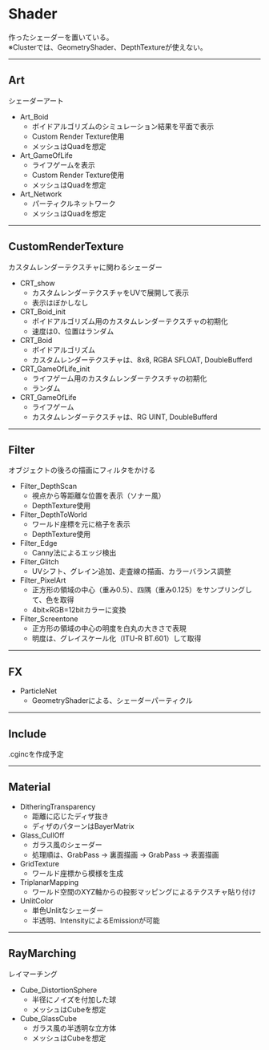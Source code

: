 # Shader
作ったシェーダーを置いている。  
※Clusterでは、GeometryShader、DepthTextureが使えない。
___
## Art
シェーダーアート
- Art_Boid
    - ボイドアルゴリズムのシミュレーション結果を平面で表示
    - Custom Render Texture使用
    - メッシュはQuadを想定
- Art_GameOfLife
    - ライフゲームを表示
    - Custom Render Texture使用
    - メッシュはQuadを想定
- Art_Network
    - パーティクルネットワーク
    - メッシュはQuadを想定
___
## CustomRenderTexture
カスタムレンダーテクスチャに関わるシェーダー
- CRT_show
    - カスタムレンダーテクスチャをUVで展開して表示
    - 表示はぼかしなし
- CRT_Boid_init
    - ボイドアルゴリズム用のカスタムレンダーテクスチャの初期化
    - 速度は0、位置はランダム
- CRT_Boid
    - ボイドアルゴリズム
    - カスタムレンダーテクスチャは、8x8, RGBA SFLOAT, DoubleBufferd
- CRT_GameOfLife_init
    - ライフゲーム用のカスタムレンダーテクスチャの初期化
    - ランダム
- CRT_GameOfLife
    - ライフゲーム
    - カスタムレンダーテクスチャは、RG UINT, DoubleBufferd
___
## Filter
オブジェクトの後ろの描画にフィルタをかける
- Filter_DepthScan
    - 視点から等距離な位置を表示（ソナー風）
    - DepthTexture使用
- Filter_DepthToWorld
    - ワールド座標を元に格子を表示
    - DepthTexture使用
- Filter_Edge
    - Canny法によるエッジ検出
- Filter_Glitch
    - UVシフト、グレイン追加、走査線の描画、カラーバランス調整
- Filter_PixelArt
    - 正方形の領域の中心（重み0.5）、四隅（重み0.125）をサンプリングして、色を取得
    - 4bit×RGB=12bitカラーに変換
- Filter_Screentone
    - 正方形の領域の中心の明度を白丸の大きさで表現
    - 明度は、グレイスケール化（ITU-R BT.601）して取得
___
## FX
- ParticleNet
    - GeometryShaderによる、シェーダーパーティクル
___
## Include
.cgincを作成予定
___
## Material
- DitheringTransparency
    - 距離に応じたディザ抜き
    - ディザのパターンはBayerMatrix
- Glass_CullOff
    - ガラス風のシェーダー
    - 処理順は、GrabPass -> 裏面描画 -> GrabPass -> 表面描画
- GridTexture
    - ワールド座標から模様を生成
- TriplanarMapping
    - ワールド空間のXYZ軸からの投影マッピングによるテクスチャ貼り付け
- UnlitColor
    - 単色Unlitなシェーダー
    - 半透明、IntensityによるEmissionが可能
___
## RayMarching
レイマーチング
- Cube_DistortionSphere
    - 半径にノイズを付加した球
    - メッシュはCubeを想定
- Cube_GlassCube
    - ガラス風の半透明な立方体
    - メッシュはCubeを想定
